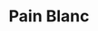 ---
layout: recette
categories: [recettes]
hidden: true
lang: fr
sitemap: true
title: Pain Blanc
type: boulangerie
utensils:
  - machine-pain
  - saladier
  - pain-lame
  - corne
  - coupe-pate
  - saladier
  - grille
recettes:
  Classique:
    ingredients: 
      - nom: farine T55
        qte: 310
        unite: gr
        variable: true
      - nom: levure sèche
        qte: 3
        unite: gr
      - nom: eau
        qte: 190
        unite: gr
      - nom: sel
        qte: 6
        unite: gr
    etapes:
      - label: Poolish (la veille - soir)
        details:
          - Dans un saladier, verser 150 grammes de farine
          - Ajouter 1 gramme de levure sèche
          - Ajouter 150 grammes d'eau à 30°C
          - Mélanger, couvrir et laisser à température ambiante pour la nuit (12h maximum)
      - label: Pétrissage et Pointage (le lendemain - matin)
        details:
          - label: Activer 2 grammes de levure sèche avec les 40 grammes d'eau
            link: /cuisine/levure
          - Dans le récipient de la machine à pain, verser la poolish
          - Ajouter le mélange eau-levure
          - Ajouter 160 grammes de farine
          - Ajouter le sel
          - Lancer le programme "pétrissage seulement"
      - label: Division, Boulage et Détente
        details:
          - Dégazer
          - Diviser en pâtons de poids égal
          - Bouler
          - Laisser une détente de 5 minutes
      - label: Façonnage
        details:
          - Façonner en petits pains
          - Laisser reposer 1 heure à 25°C
          - Grigner
      - label: Cuisson
        emoji: 🔥
        details:
          - Placer un verre d'eau bouillante dans le four
          - Cuire 15 à 18 minutes à 250°C 
          - Laisser ressuer sur une grille 10 minutes
---
